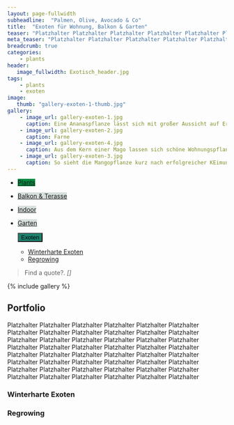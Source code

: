 ```yaml
---
layout: page-fullwidth
subheadline:  "Palmen, Olive, Avocado & Co"
title:  "Exoten für Wohnung, Balkon & Garten"
teaser: "Platzhalter Platzhalter Platzhalter Platzhalter Platzhalter Platzhalter Platzhalter Platzhalter Platzhalter Platzhalter Platzhalter Platzhalter Platzhalter Platzhalter Platzhalter Platzhalter Platzhalter Platzhalter Platzhalter Platzhalter Platzhalter Platzhalter Platzhalter Platzhalter Platzhalter Platzhalter Platzhalter Platzhalter Platzhalter Platzhalter Platzhalter Platzhalter Platzhalter Platzhalter Platzhalter Platzhalter Platzhalter Platzhalter Platzhalter Platzhalter Platzhalter Platzhalter Platzhalter Platzhalter Platzhalter Platzhalter Platzhalter Platzhalter"
meta_teaser: "Platzhalter Platzhalter Platzhalter Platzhalter Platzhalter Platzhalter Platzhalter Platzhalter Platzhalter Platzhalter Platzhalter Platzhalter Platzhalter Platzhalter Platzhalter Platzhalter Platzhalter Platzhalter Platzhalter Platzhalter Platzhalter Platzhalter Platzhalter Platzhalter Platzhalter Platzhalter Platzhalter Platzhalter Platzhalter Platzhalter Platzhalter Platzhalter Platzhalter Platzhalter Platzhalter Platzhalter Platzhalter Platzhalter Platzhalter Platzhalter Platzhalter Platzhalter Platzhalter Platzhalter Platzhalter Platzhalter Platzhalter Platzhalter"
breadcrumb: true 
categories:
    - plants
header:
   image_fullwidth: Exotisch_header.jpg
tags:
    - plants
    - exoten
image:
   thumb: "gallery-exoten-1-thumb.jpg"
gallery:
    - image_url: gallery-exoten-1.jpg
      caption: Eine Ananaspflanze lässt sich mit großer Aussicht auf Erfolg aus den Resten einer Ananas ziehen.
    - image_url: gallery-exoten-2.jpg
      caption: Farne
    - image_url: gallery-exoten-4.jpg
      caption: Aus dem Kern einer Mago lassen sich schöne Wohnungspflanzen ziehen
    - image_url: gallery-exoten-3.jpg
      caption: So sieht die Mangopflanze kurz nach erfolgreicher KEimung aus
---
```

<!--more-->

<div class="button-bar">
 <ul class="button-group radius">
    <li><a href="/plants/" class="button" style="background: rgb(3, 138, 64);">Plants</a></li>
 </ul>
 <ul class="button-group radius">
  <li><a href="/plants/balkon&terasse/" class="button" style="background: rgb(215, 223, 219);">Balkon & Terasse</a></li>
 </ul>
 <ul class="button-group radius">
  <li><a href="/plants/indoor/" class="button" style="background: rgb(215, 223, 219);">Indoor</a></li>
 </ul>
 <ul class="button-group radius">
  <li><a href="/plants/garten/" class="button" style="background: rgb(215, 223, 219);">Garten</a></li>
 </ul>
 <ul class="button-group radius">
  <button data-dropdown="drop" aria-controls="drop" aria-expanded="false" class="button dropdown" style="background: rgb(29, 129, 109);">Exoten</button><br>
  <ul id="drop" data-dropdown-content class="f-dropdown" role="menu" aria-hidden="false" tabindex="-1">
            <li><a href="/plants/exoten">Winterharte Exoten</a></li>
            <li><a href="/plants/exoten">Regrowing</a></li>
  </ul>
 </ul>
</div>

  ><span class="teaser">Find a quote?.</span> <cite>[]</cite>
<!--more-->

{% include gallery %}


## Portfolio
Platzhalter Platzhalter Platzhalter Platzhalter Platzhalter Platzhalter Platzhalter Platzhalter Platzhalter Platzhalter Platzhalter Platzhalter Platzhalter Platzhalter Platzhalter Platzhalter Platzhalter Platzhalter Platzhalter Platzhalter Platzhalter Platzhalter Platzhalter Platzhalter Platzhalter Platzhalter Platzhalter Platzhalter Platzhalter Platzhalter Platzhalter Platzhalter Platzhalter Platzhalter Platzhalter Platzhalter Platzhalter Platzhalter Platzhalter
Platzhalter Platzhalter Platzhalter Platzhalter Platzhalter Platzhalter Platzhalter Platzhalter Platzhalter

### Winterharte Exoten
<nav class="breadcrumbs" style="background: rgb(224, 211, 25);">
</nav>

### Regrowing
<nav class="breadcrumbs" style="background: rgb(236, 176, 10);">
</nav>

 [1]: #
 
